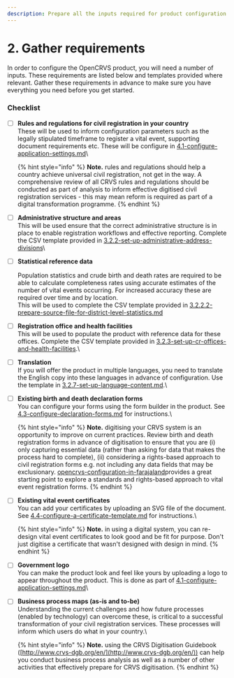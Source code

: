 ```yaml
---
description: Prepare all the inputs required for product configuration.
---
```


# 2. Gather requirements

In order to configure the OpenCRVS product, you will need a number of inputs. These requirements are listed below and templates provided where relevant. Gather these requirements in advance to make sure you have everything you need before you get started.&#x20;

### Checklist

*   [ ] **Rules and regulations for civil registration in your country**\
    These will be used to inform configuration parameters such as the legally stipulated timeframe to register a vital event, supporting document requirements etc. These will be configure in [4.1-configure-application-settings.md](4.-functional-configuration/4.1-configure-application-settings.md "mention")\


    {% hint style="info" %}
    **Note.** rules and regulations should help a country achieve universal civil registration, not get in the way. A comprehensive review of all CRVS rules and regulations should be conducted as part of analysis to inform effective digitised civil registration services - this may mean reform is required as part of a digital transformation programme.
    {% endhint %}


* [ ] **Administrative structure and areas**\
  This will be used ensure that the correct administrative structure is in place to enable registration workflows and effective reporting. Complete the CSV template provided in [3.2.2-set-up-administrative-address-divisions](3.-installation/3.2-set-up-your-own-country-configuration/3.2.2-set-up-administrative-address-divisions/ "mention")\

*   [ ] **Statistical reference data**

    Population statistics and crude birth and death rates are required to be able to calculate completeness rates using accurate estimates of the number of vital events occurring. For increased accuracy these are required over time and by location.\
    This will be used to complete the CSV template provided in [3.2.2.2-prepare-source-file-for-district-level-statistics.md](3.-installation/3.2-set-up-your-own-country-configuration/3.2.2-set-up-administrative-address-divisions/3.2.2.2-prepare-source-file-for-district-level-statistics.md "mention") \
    &#x20;
* [ ] **Registration office and health facilities**\
  This will be used to populate the product with reference data for these offices. Complete the CSV template provided in [3.2.3-set-up-cr-offices-and-health-facilities](3.-installation/3.2-set-up-your-own-country-configuration/3.2.3-set-up-cr-offices-and-health-facilities/ "mention").\

* [ ] **Translation**\
  If you will offer the product in multiple languages, you need to translate the English copy into these languages in advance of configuration. Use the template in [3.2.7-set-up-language-content.md](3.-installation/3.2-set-up-your-own-country-configuration/3.2.7-set-up-language-content.md "mention").\

*   [ ] **Existing birth and death declaration forms**\
    You can configure your forms using the form builder in the product. See [4.3-configure-declaration-forms.md](4.-functional-configuration/4.3-configure-declaration-forms.md "mention") for instructions.\


    {% hint style="info" %}
    **Note.** digitising your CRVS system is an opportunity to improve on current practices. Review birth and death registration forms in advance of digitisation to ensure that you are (i) only capturing essential data (rather than asking for data that makes the process hard to complete), (ii) considering a rights-based approach to civil registration forms e.g. not including any data fields that may be exclusionary. [opencrvs-configuration-in-farajaland](../default-configuration/opencrvs-configuration-in-farajaland/ "mention")provides a great starting point to explore a standards and rights-based approach to vital event registration forms.
    {% endhint %}


*   [ ] **Existing vital event certificates**\
    &#x20;You can add your certificates by uploading an SVG file of the document. See [4.4-configure-a-certificate-template.md](4.-functional-configuration/4.4-configure-a-certificate-template.md "mention") for instructions.\


    {% hint style="info" %}
    **Note.** in using a digital system, you can re-design vital event certificates to look good and be fit for purpose. Don't just digitise a certificate that wasn't designed with design in mind.
    {% endhint %}


* [ ] **Government logo**\
  You can make the product look and feel like yours by uploading a logo to appear throughout the product. This is done as part of [4.1-configure-application-settings.md](4.-functional-configuration/4.1-configure-application-settings.md "mention")\

*   [ ] **Business process maps (as-is and to-be)**\
    Understanding the current challenges and how future processes (enabled by technology) can overcome these, is critical to a successful transformation of your civil registration services. These processes will inform which users do what in your country.\


    {% hint style="info" %}
    **Note.** using the CRVS Digitisation Guidebook ([http://www.crvs-dgb.org/en/](http://www.crvs-dgb.org/en/)) can help you conduct business process analysis as well as a number of other activities that effectively prepare for CRVS digitisation.
    {% endhint %}

